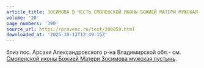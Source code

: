 ```yaml
---
article_title: ЗОСИМОВА В ЧЕСТЬ СМОЛЕНСКОЙ ИКОНЫ БОЖИЕЙ МАТЕРИ МУЖСКАЯ ПУСТЫНЬ
volume: '20'
page_numbers: '390'
source_url: https://pravenc.ru/text/200059.html
downloaded_at: '2025-10-13T12:49:15Z'
---
```


близ пос. Арсаки Александровского р-на Владимирской обл.- см. [Смоленской иконы Божией Матери Зосимова мужская пустынь](<https://pravenc.ru/text/Смоленская икона Божией Матери Зосимова мужская пустынь.html>).

